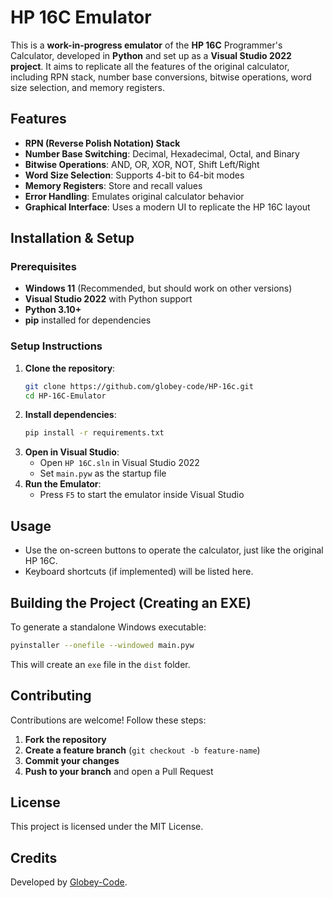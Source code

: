# HP 16C Emulator

This is a **work-in-progress emulator** of the **HP 16C** Programmer's Calculator, developed in **Python** and set up as a **Visual Studio 2022 project**. It aims to replicate all the features of the original calculator, including RPN stack, number base conversions, bitwise operations, word size selection, and memory registers.

## Features
- **RPN (Reverse Polish Notation) Stack**
- **Number Base Switching**: Decimal, Hexadecimal, Octal, and Binary
- **Bitwise Operations**: AND, OR, XOR, NOT, Shift Left/Right
- **Word Size Selection**: Supports 4-bit to 64-bit modes
- **Memory Registers**: Store and recall values
- **Error Handling**: Emulates original calculator behavior
- **Graphical Interface**: Uses a modern UI to replicate the HP 16C layout

## Installation & Setup
### Prerequisites
- **Windows 11** (Recommended, but should work on other versions)
- **Visual Studio 2022** with Python support
- **Python 3.10+**
- **pip** installed for dependencies

### Setup Instructions
1. **Clone the repository**:
   ```sh
   git clone https://github.com/globey-code/HP-16c.git
   cd HP-16C-Emulator
   ```
2. **Install dependencies**:
   ```sh
   pip install -r requirements.txt
   ```
3. **Open in Visual Studio**:
   - Open `HP 16C.sln` in Visual Studio 2022
   - Set `main.pyw` as the startup file
4. **Run the Emulator**:
   - Press `F5` to start the emulator inside Visual Studio

## Usage
- Use the on-screen buttons to operate the calculator, just like the original HP 16C.
- Keyboard shortcuts (if implemented) will be listed here.

## Building the Project (Creating an EXE)
To generate a standalone Windows executable:
```sh
pyinstaller --onefile --windowed main.pyw
```
This will create an `exe` file in the `dist` folder.

## Contributing
Contributions are welcome! Follow these steps:
1. **Fork the repository**
2. **Create a feature branch** (`git checkout -b feature-name`)
3. **Commit your changes**
4. **Push to your branch** and open a Pull Request

## License
This project is licensed under the MIT License.

## Credits
Developed by [Globey-Code](https://github.com/globey-code).

